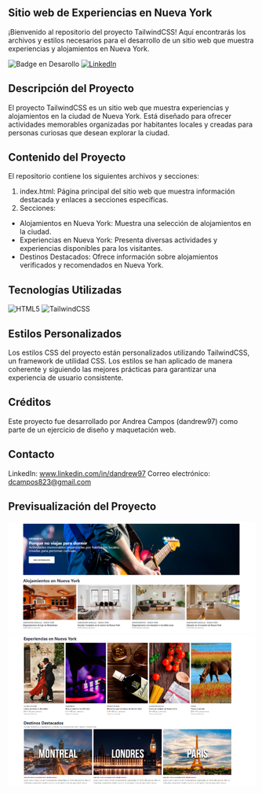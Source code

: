 ## Sitio web de Experiencias en Nueva York
¡Bienvenido al repositorio del proyecto TailwindCSS! Aquí encontrarás los archivos y estilos necesarios para el desarrollo de un sitio web que muestra experiencias y alojamientos en Nueva York.

<!-- Badges  -->

![Badge en Desarollo](https://img.shields.io/badge/STATUS-Finish-brightgreen)
[![LinkedIn][linkedin-shield]][linkedin-url]

[linkedin-shield]: https://img.shields.io/badge/-LinkedIn-black.svg?style=for-the-badge&logo=linkedin&colorB=555
[linkedin-url]: https://www.linkedin.com/in/dandrew97

## Descripción del Proyecto
El proyecto TailwindCSS es un sitio web que muestra experiencias y alojamientos en la ciudad de Nueva York. Está diseñado para ofrecer actividades memorables organizadas por habitantes locales y creadas para personas curiosas que desean explorar la ciudad.

## Contenido del Proyecto
El repositorio contiene los siguientes archivos y secciones:

1. index.html: Página principal del sitio web que muestra información destacada y enlaces a secciones específicas.
2. Secciones:
- Alojamientos en Nueva York: Muestra una selección de alojamientos en la ciudad.
- Experiencias en Nueva York: Presenta diversas actividades y experiencias disponibles para los visitantes.
- Destinos Destacados: Ofrece información sobre alojamientos verificados y recomendados en Nueva York.

## Tecnologías Utilizadas
![HTML5](https://img.shields.io/badge/html5-%23E34F26.svg?style=for-the-badge&logo=html5&logoColor=white)
![TailwindCSS](https://img.shields.io/badge/tailwindcss-%2338B2AC.svg?style=for-the-badge&logo=tailwind-css&logoColor=white)

  
## Estilos Personalizados
Los estilos CSS del proyecto están personalizados utilizando TailwindCSS, un framework de utilidad CSS. Los estilos se han aplicado de manera coherente y siguiendo las mejores prácticas para garantizar una experiencia de usuario consistente.

## Créditos
Este proyecto fue desarrollado por Andrea Campos (dandrew97) como parte de un ejercicio de diseño y maquetación web.

## Contacto
LinkedIn: www.linkedin.com/in/dandrew97
Correo electrónico: dcampos823@gmail.com

## Previsualización del Proyecto
![proyecto](https://github.com/dandrew97/Imagenes_CineBit/blob/main/Captura%20de%20pantalla%202024-02-09%20210800.png)
![proyecto](https://github.com/dandrew97/Imagenes_CineBit/blob/main/Captura%20de%20pantalla%202024-02-09%20210816.png)

